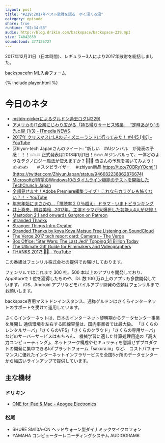 ```yaml
---
layout: post
title: "#229:2017年ベスト散財を語る　ゆく沼くる沼"
category: episode
share: true
runtime: "02:34:58"
audio: http://blog.drikin.com/backspace/backspace-229.mp3
size: 74042860
soundcloud: 377125727
---
```


2017年12月31日（日本時間）、レギュラー3人により2017年散財を総括しました。

[backspacefm ML入会フォーム](http://backspace.us11.list-manage.com/subscribe?u=09c933bd3997c1d16dbed156a&id=84b6529b91)

{% include player.html %}

# 今日のネタ
* [mstdn-pickerによるグルドン過去ログ(#229)](https://rbtnn.github.io/mstdn-picker/?instance=mstdn.guru&since_id=99267402570039248&max_id=99268050320994345)
* [アメリカのIT企業にじわり広がる「持ち帰りサービス残業」　“定時あがり”の光と闇 (1/3) - ITmedia NEWS](http://www.itmedia.co.jp/news/articles/1712/26/news040.html)
* [2017年 クリスマスにLAのディズニーランドに行ってみた！ #445 [4K] - YouTube](https://www.youtube.com/watch?v=8AwUY4Dube4)
* [Zhiyun-tech Japanさんのツイート: "新しい　#AIジンバル　が発表の予感！！！💥💥💥 正式発表は2018年1月1日！🔥🔥🔥 AIジンバルって、一体どのようなテクノロジー魔法が使えますか？🧐🧐🧐 皆さんの予想を書いてみよう！✍️✍️✍️　　＃スタビライザー　＃zhiyun新品 https://t.co/7OBRyYOcmj"](https://twitter.com/ZhiyunJapan/status/946682238862876674)
* [Microsoftが待望のWindows10のタイムライン機能のテストを開始した  TechCrunch Japan](http://jp.techcrunch.com/2017/12/21/2017-12-19-microsoft-starts-testing-its-long-promised-windows-10-timeline-feature/)
* [全部見せます！Adobe Premiere編集ライブ！これならカラグレも怖くない？！ - YouTube](https://www.youtube.com/watch?v=wrTDzVA28r4)
* [年末年始にまさかの…「視聴率２０％超え」ドラマ - いまトピランキング](https://ima.goo.ne.jp/word/116789/%E5%B9%B4%E6%9C%AB%E5%B9%B4%E5%A7%8B%E3%81%AB%E3%81%BE%E3%81%95%E3%81%8B%E3%81%AE%E2%80%A6%E3%80%8C%E8%A6%96%E8%81%B4%E7%8E%87%EF%BC%92%EF%BC%90%EF%BC%85%E8%B6%85%E3%81%88%E3%80%8D%E3%83%89%E3%83%A9%E3%83%9E)
* [井上真央、桐谷美玲…2017年、主演ドラマが大爆死した芸能人4人が悲惨！](http://tocana.jp/2017/12/post_15503_entry.html)
* [Mastodon 2.1 and onwards  Gargron on Patreon](https://www.patreon.com/posts/mastodon-2-1-and-16135262)
* [Stranded Thanks](https://www.youtube.com/watch?v=6Gix6F-9VBU)
* [Stranger Things Intro Creator](https://brorlandi.github.io/StrangerThingsIntroCreator/#!/AL1bOvV8PiK0sVFZVfaV)
* [Stranded Thanks by koya  Koya Matsuo  Free Listening on SoundCloud](https://soundcloud.com/koya/stranded-thanks)
* [The Verge 2017 tech report card: Cameras - The Verge](https://www.theverge.com/2017/12/30/16810428/2017-tech-recap-cameras-360-degree-leica-sony-samsung-google-gopro)
* [Box Office: 'Star Wars: The Last Jedi' Topping $1 Billion Today](https://www.forbes.com/sites/scottmendelson/2017/12/30/box-office-star-wars-the-last-jedi-has-2nd-best-3rd-friday-drop-ever-for-100m-opener/#7e0b4e0d77e2)
* [The Ultimate Gift Guide for Filmmakers and Videographers](https://www.premiumbeat.com/blog/ultimate-gift-guide-filmmakers/)
* [THANKS 2017! 🙌✨ - YouTube](https://www.youtube.com/watch?v=vrj55y4O_sU&t=284s)

この番組はフェンリル株式会社の提供でお届けしております。

フェンリルではこれまで 300 社、500 本以上のアプリを開発しており、AppStoreで 1 位を獲得したものや、DL 数 100 万以上のアプリも多数開発しています。
iOS、Android アプリなどモバイルアプリ開発の依頼はフェンリルまでお願いします。

backspace専用マストドンインスタンス、通称グルドンはさくらインターネットのサポートを受けて運用しています。

さくらインターネットは、日本のインターネット黎明期からデータセンター事業を展開し
通信環境を左右する回線容量は、国内事業者では最大級。
「さくらのレンタルサーバ」「さくらのVPS」「さくらのクラウド」「さくらの専用サーバ」などのサーバーサービスはもちろん、
機械学習に適した計算処理用途の「高火力コンピューティング」、ネットワーク構成やセキュリティを意識せずプロダクトの開発に集中できるIoTプラットフォーム「sakura.io」など、
コストパフォーマンスに優れたインターネットインフラサービスを全国5ヶ所のデータセンターから幅広いラインアップで提供しています。

## 主な機材

### ドリキン
* [ONE for iPad & Mac - Apogee Electronics](http://amzn.to/2DJVyyj)

### 松尾
* SHURE  SM10A-CN ヘッドウォーン型ダイナミックマイクロフォン
* YAMAHA コンピューターレコーディングシステム AUDIOGRAM6
